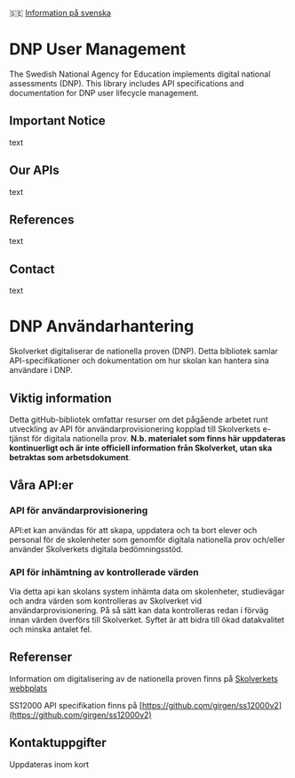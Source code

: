 :sweden: [Information på svenska](#DNP-Användarhantering)

# DNP User Management
The Swedish National Agency for Education implements digital national assessments (DNP). This library includes API specifications and documentation for DNP user lifecycle management.

## Important Notice
text

## Our APIs
text

## References
text

## Contact
text

# DNP Användarhantering
Skolverket digitaliserar de nationella proven (DNP). Detta bibliotek samlar API-specifikationer och dokumentation om hur skolan kan hantera sina användare i DNP. 

## Viktig information
Detta gitHub-bibliotek omfattar resurser om det pågående arbetet runt utveckling av API för användarprovisionering kopplad till Skolverkets e-tjänst för digitala nationella prov. **N.b. materialet som finns här uppdateras kontinuerligt och är inte officiell information från Skolverket, utan ska betraktas som arbetsdokument**.

## Våra API:er
### API för användarprovisionering
API:et kan användas för att skapa, uppdatera och ta bort elever och personal för de skolenheter som genomför digitala nationella prov och/eller använder Skolverkets digitala bedömningsstöd.

### API för inhämtning av kontrollerade värden
Via detta api kan skolans system inhämta data om skolenheter, studievägar och andra värden som kontrolleras av Skolverket vid användarprovisionering. På så sätt kan data kontrolleras redan i förväg innan värden överförs till Skolverket. Syftet är att bidra till ökad datakvalitet och minska antalet fel.

## Referenser
Information om digitalisering av de nationella proven finns på [Skolverkets webbplats](https://www.skolverket.se/om-oss/var-verksamhet/skolverkets-prioriterade-omraden/digitalisering/digitala-nationella-prov/digitalisering-av-de-nationella-proven)

SS12000 API specifikation finns på [https://github.com/girgen/ss12000v2](https://github.com/girgen/ss12000v2)

## Kontaktuppgifter
Uppdateras inom kort
